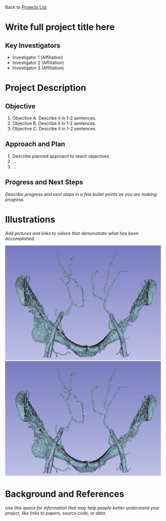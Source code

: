 Back to [Projects List](../../README.md#ProjectsList)

# Write full project title here

## Key Investigators

- Investigator 1 (Affiliation)
- Investigator 2 (Affiliation)
- Investigator 3 (Affiliation)

# Project Description

## Objective

1. Objective A. Describe it in 1-2 sentences.
1. Objective B. Describe it in 1-2 sentences.
1. Objective C. Describe it in 1-2 sentences.

## Approach and Plan

1. Describe planned approach to reach objectives.
1. ...
1. ...

## Progress and Next Steps

*Describe progress and next steps in a few bullet points as you are making progress.*

# Illustrations

*Add pictures and links to videos that demonstrate what has been accomplished.*

![Description of picture](Example1.jpg)
![Description of picture](Example1.jpg)

# Background and References

*Use this space for information that may help people better understand your project, like links to papers, source code, or data.*
